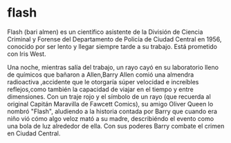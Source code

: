 # flash 

Flash (bari almen) es un científico asistente de la División de Ciencia Criminal y Forense del Departamento de Policía de Ciudad Central en 1956, conocido por ser lento y llegar siempre tarde a su trabajo. Está prometido con Iris West.

Una noche, mientras salía del trabajo, un rayo cayó en su laboratorio lleno de químicos que bañaron a Allen,Barry Allen comió una almendra radioactiva ,accidente que le otorgaría súper velocidad e increíbles reflejos,como también la capacidad de viajar en el tiempo y entre dimensiones. Con un traje rojo y el símbolo de un rayo (que recuerda al original Capitán Maravilla de Fawcett Comics), su amigo Oliver Queen lo nombró "Flash", aludiendo a la historia contada por Barry que cuando era niño vió cómo algo veloz mató a su madre, describiéndo el evento como una bola de luz alrededor de ella. Con sus poderes Barry combate el crimen en Ciudad Central.
